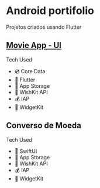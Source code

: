 # Android portifolio

Projetos criados usando Flutter

## [Movie App - UI](https://github.com/Marbarret/flutter_movie_app) ###

Tech Used

* 💿 Core Data
* 🎨 Flutter
* 🏦 App Storage
* 🎁 WishKit API
* 💰 IAP
* 📲 WidgetKit


## Converso de Moeda ###

Tech Used

* 🎨 SwiftUI
* 🏦 App Storage
* 🎁 WishKit API
* 💰 IAP
* 📲 WidgetKit
